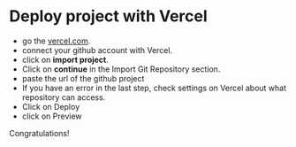 # Deploy project with Vercel

* go the [vercel.com](https://vercel.com/).
* connect your github account with Vercel.
* click on **import project**.
* Click on **continue** in the Import Git Repository section.
* paste the url of the github project
* If you have an error in the last step, check settings on Vercel about what repository can access.
* Click on Deploy
* click on Preview

Congratulations!
